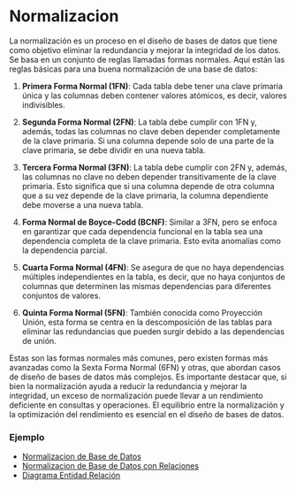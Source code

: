 # Normalizacion

La normalización es un proceso en el diseño de bases de datos que tiene como objetivo eliminar la redundancia y mejorar la integridad de los datos. Se basa en un conjunto de reglas llamadas formas normales. Aquí están las reglas básicas para una buena normalización de una base de datos:

1. **Primera Forma Normal (1FN)**: Cada tabla debe tener una clave primaria única y las columnas deben contener valores atómicos, es decir, valores indivisibles.

2. **Segunda Forma Normal (2FN)**: La tabla debe cumplir con 1FN y, además, todas las columnas no clave deben depender completamente de la clave primaria. Si una columna depende solo de una parte de la clave primaria, se debe dividir en una nueva tabla.

3. **Tercera Forma Normal (3FN)**: La tabla debe cumplir con 2FN y, además, las columnas no clave no deben depender transitivamente de la clave primaria. Esto significa que si una columna depende de otra columna que a su vez depende de la clave primaria, la columna dependiente debe moverse a una nueva tabla.

4. **Forma Normal de Boyce-Codd (BCNF)**: Similar a 3FN, pero se enfoca en garantizar que cada dependencia funcional en la tabla sea una dependencia completa de la clave primaria. Esto evita anomalías como la dependencia parcial.

5. **Cuarta Forma Normal (4FN)**: Se asegura de que no haya dependencias múltiples independientes en la tabla, es decir, que no haya conjuntos de columnas que determinen las mismas dependencias para diferentes conjuntos de valores.

6. **Quinta Forma Normal (5FN)**: También conocida como Proyección Unión, esta forma se centra en la descomposición de las tablas para eliminar las redundancias que pueden surgir debido a las dependencias de unión.

Estas son las formas normales más comunes, pero existen formas más avanzadas como la Sexta Forma Normal (6FN) y otras, que abordan casos de diseño de bases de datos más complejos. Es importante destacar que, si bien la normalización ayuda a reducir la redundancia y mejorar la integridad, un exceso de normalización puede llevar a un rendimiento deficiente en consultas y operaciones. El equilibrio entre la normalización y la optimización del rendimiento es esencial en el diseño de bases de datos.

### Ejemplo

- [Normalizacion de Base de Datos](ejemplos.md)
- [Normalizacion de Base de Datos con Relaciones](ejemplos2.md)
- [Diagrama Entidad Relación](ejemplo3.md)
